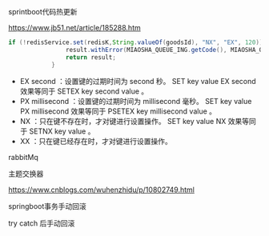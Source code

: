 sprintboot代码热更新

https://www.jb51.net/article/185288.htm



```java
if (!redisService.set(redisK,String.valueOf(goodsId), "NX", "EX", 120)) {
                result.withError(MIAOSHA_QUEUE_ING.getCode(), MIAOSHA_QUEUE_ING.getMessage());
                return result;
            }
```



- EX second ：设置键的过期时间为 second 秒。 SET key value EX second 效果等同于 SETEX key second value 。
- PX millisecond ：设置键的过期时间为 millisecond 毫秒。 SET key value PX millisecond 效果等同于 PSETEX key millisecond value 。
- NX ：只在键不存在时，才对键进行设置操作。 SET key value NX 效果等同于 SETNX key value 。
- XX ：只在键已经存在时，才对键进行设置操作。



rabbitMq

主题交换器

https://www.cnblogs.com/wuhenzhidu/p/10802749.html



springboot事务手动回滚

try catch 后手动回滚
